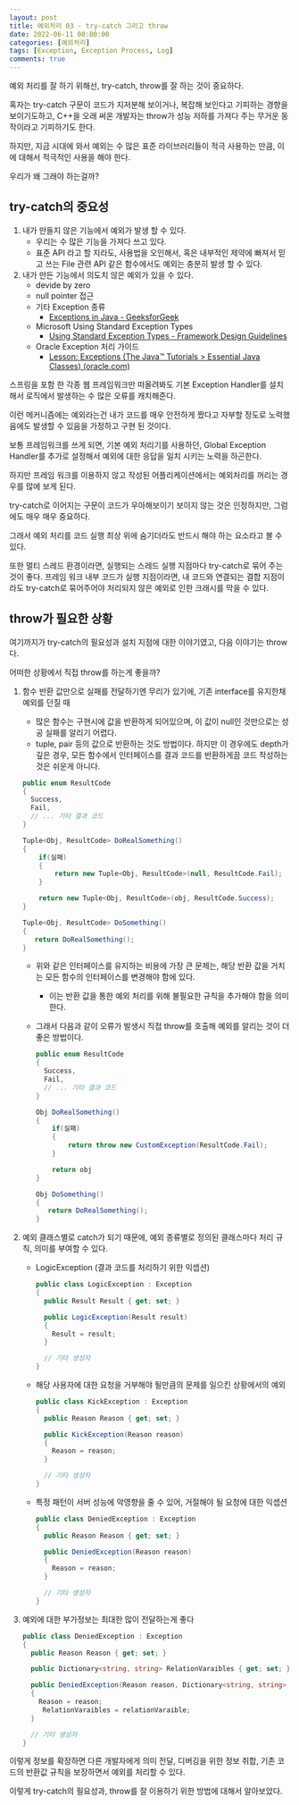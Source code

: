 ```yaml
---
layout: post
title: 예외처리 03 - try-catch 그리고 throw
date: 2022-06-11 00:00:00
categories: [예외처리]
tags: [Exception, Exception Process, Log]
comments: true
---
```


예외 처리를 잘 하기 위해선, try-catch, throw를 잘 하는 것이 중요하다.

혹자는 try-catch 구문이 코드가 지저분해 보이거나, 복잡해 보인다고 기피하는 경향을 보이기도하고, C++을 오래 써온 개발자는 throw가 성능 저하를 가져다 주는 무거운 동작이라고 기피하기도 한다.

하지만, 지금 시대에 와서 예외는 수 많은 표준 라이브러리들이 적극 사용하는 만큼, 이에 대해서 적극적인 사용을 해야 한다.

우리가 왜 그래야 하는걸까?

## try-catch의 중요성

1. 내가 만들지 않은 기능에서 예외가 발생 할 수 있다.
    - 우리는 수 많은 기능을 가져다 쓰고 있다.
    - 표준 API 라고 할 지라도, 사용법을 오인해서, 혹은 내부적인 제약에 빠져서 믿고 쓰는 File 관련 API 같은 함수에서도 예외는 충분히 발생 할 수 있다.
2. 내가 만든 기능에서 의도치 않은 예외가 있을 수 있다.
    - devide by zero
    - null pointer 접근
    - 기타 Exception 종류
        - [Exceptions in Java - GeeksforGeek](https://www.geeksforgeeks.org/exceptions-in-java/)
    - Microsoft Using Standard Exception Types
        - [Using Standard Exception Types - Framework Design Guidelines](https://docs.microsoft.com/en-us/dotnet/standard/design-guidelines/using-standard-exception-types)
    - Oracle Exception 처리 가이드
        - [Lesson: Exceptions (The Java™ Tutorials > Essential Java Classes) (oracle.com)](https://docs.oracle.com/javase/tutorial/essential/exceptions/index.html)


스프링을 포함 한 각종 웹 프레임워크만 떠올려봐도 기본 Exception Handler를 설치해서 로직에서 발생하는 수 많은 오류를 캐치해준다.

이런 메커니즘에는 예외라는건 내가 코드를 매우 안전하게 짰다고 자부할 정도로 노력했음에도 발생할 수 있음을 가정하고 구현 된 것이다.

보통 프레임워크를 쓰게 되면, 기본 예외 처리기를 사용하던, Global Exception Handler를 추가로 설정해서 예외에 대한 응답을 일치 시키는 노력을 하곤한다.

하지만 프레임 워크를 이용하지 않고 작성된 어플리케이션에서는 예외처리를 꺼리는 경우를 많에 보게 된다.

try-catch로 이어지는 구문이 코드가 우아해보이기 보이지 않는 것은 인정하지만, 그럼에도 매우 매우 중요하다.

그래서 예외 처리를 코드 실행 최상 위에 숨기더라도 반드시 해야 하는 요소라고 볼 수 있다.

또한 멀티 스레드 환경이라면, 실행되는 스레드 실행 지점마다 try-catch로 묶어 주는 것이 좋다. 프레임 워크 내부 코드가 실행 지점이라면, 내 코드와 연결되는 결합 지점이라도 try-catch로 묶어주어야 처리되지 않은 예외로 인한 크래시를 막을 수 있다.

## throw가 필요한 상황

여기까지가 try-catch의 필요성과 설치 지점에 대한 이야기였고, 다음 이야기는 throw다.

어떠한 상황에서 직접 throw를 하는게 좋을까?

1. 함수 반환 값만으로 실패를 전달하기엔 무리가 있기에, 기존 interface를 유지한채 예외를 던질 때
    - 많은 함수는 구현시에 값을 반환하게 되어있으며, 이 값이 null인 것만으로는 성공 실패를 알리기 어렵다.
    - tuple, pair 등의 값으로 반환하는 것도 방법이다. 하지만 이 경우에도 depth가 깊은 경우, 모든 함수에서 인터페이스를 결과 코드를 반환하게끔 코드 작성하는 것은 쉬운게 아니다.
    
    ```csharp
    public enum ResultCode
    {
      Success,
      Fail,
      // ... 기타 결과 코드
    }
    
    Tuple<Obj, ResultCode> DoRealSomething()
    {
    	if(실패)
    	{
    		return new Tuple<Obj, ResultCode>(null, ResultCode.Fail);
    	}
    
    	return new Tuple<Obj, ResultCode>(obj, ResultCode.Success);
    }
    
    Tuple<Obj, ResultCode> DoSomething()
    {
       return DoRealSomething();
    }
    ```
    
    - 위와 같은 인터페이스를 유지하는 비용에 가장 큰 문제는, 해당 반환 값을 거치는 모든 함수의 인터페이스를 변경해야 함에 있다.
        - 이는 반환 값을 통한 예외 처리를 위해 불필요한 규칙을 추가해야 함을 의미한다.
    - 그래서 다음과 같이 오류가 발생시 직접 throw를 호출해 예외를 알리는 것이 더 좋은 방법이다.
        
        ```csharp
        public enum ResultCode
        {
          Success,
          Fail,
          // ... 기타 결과 코드
        }
        
        Obj DoRealSomething()
        {
        	if(실패)
        	{
        		return throw new CustomException(ResultCode.Fail);
        	}
        
        	return obj
        }
        
        Obj DoSomething()
        {
           return DoRealSomething();
        }
        ```
        
2. 예외 클래스별로 catch가 되기 때문에, 예외 종류별로 정의된 클래스마다 처리 규칙, 의미를 부여할 수 있다.
    - LogicException (결과 코드를 처리하기 위한 익셉션)
        
        ```csharp
        public class LogicException : Exception
        {
          public Result Result { get; set; }
        
          public LogicException(Result result)
          {
            Result = result;
          }
        
          // 기타 생성자
        }
        ```
        
    - 해당 사용자에 대한 요청을 거부해야 될만큼의 문제를 일으킨 상황에서의 예외
        
        ```csharp
        public class KickException : Exception
        {
          public Reason Reason { get; set; }
        
          public KickException(Reason reason)
          {
            Reason = reason;
          }
        
          // 기타 생성자
        }
        ```
        
    - 특정 패턴이 서버 성능에 악영향을 줄 수 있어, 거절해야 될 요청에 대한 익셉션
        
        ```csharp
        public class DeniedException : Exception
        {
          public Reason Reason { get; set; }
        
          public DeniedException(Reason reason)
          {
            Reason = reason;
          }
        
          // 기타 생성자
        }
        ```
3. 예외에 대한 부가정보는 최대한 많이 전달하는게 좋다
   
   ```csharp
   public class DeniedException : Exception
   {
     public Reason Reason { get; set; }
   
     public Dictionary<string, string> RelationVaraibles { get; set; }
   
     public DeniedException(Reason reason, Dictionary<string, string> relationVaraible )
     {
       Reason = reason;
   		RelationVaraibles = relationVaraible;
     }
   
     // 기타 생성자
   }
   ```
        

이렇게 정보를 확장하면 다른 개발자에게 의미 전달, 디버깅을 위한 정보 취합, 기존 코드의 반환값 규칙을 보장하면서 예외를 처리할 수 있다.

이렇게 try-catch의 필요성과, throw를 잘 이용하기 위한 방법에 대해서 알아보았다.